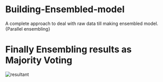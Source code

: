 # Building-Ensembled-model
A complete approach to deal with raw data till making ensembled model. {Parallel ensembling}

# Finally Ensembling results as Majority Voting
![resultant](https://user-images.githubusercontent.com/32717195/43881850-3851ffca-9bcb-11e8-99af-2fba5980ccf4.JPG)
